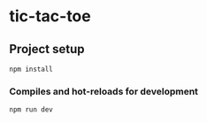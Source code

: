 # tic-tac-toe

## Project setup
```
npm install
```

### Compiles and hot-reloads for development
```
npm run dev
```
